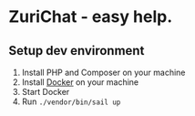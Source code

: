 # ZuriChat - easy help.

## Setup dev environment

1. Install PHP and Composer on your machine
2. Install [Docker](https://docs.docker.com/get-docker/) on your machine
3. Start Docker
4. Run `./vendor/bin/sail up`
